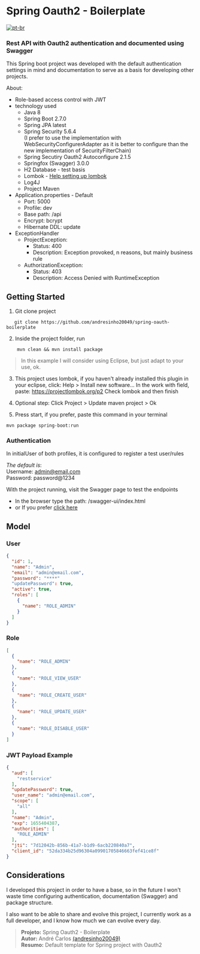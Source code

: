 # Spring Oauth2 - Boilerplate

[![pt-br](https://img.shields.io/badge/lang-pt--br-green.svg)](https://github.com/andresinho20049/spring-oauth-boilerplate/blob/master/README.pt-br.md)

### Rest API with Oauth2 authentication and documented using Swagger
This Spring boot project was developed with the default authentication settings in mind and documentation to serve as a basis for developing other projects.

About:
 - Role-based access control with JWT
 - technology used
    - Java 8
    - Spring Boot 2.7.0
    - Spring JPA latest
    - Spring Security 5.6.4     
    (I prefer to use the implementation with WebSecurityConfigurerAdapter as it is better to configure than the new implementation of SecurityFilterChain)
    - Spring Secutiry Oauth2 Autoconfigure 2.1.5
    - Springfox (Swagger) 3.0.0
    - H2 Database - test basis
    - Lombok - [Help setting up lombok](https://projectlombok.org/setup/eclipse)
    - Log4J
    - Project Maven
- Application.properties - Default
    - Port: 5000
    - Profile: dev
    - Base path: /api
    - Encrypt: bcrypt
    - Hibernate DDL: update
- ExceptionHandler
    - ProjectException:
        - Status: 400
        - Description: Exception provoked, n reasons, but mainly business rule
    - AuthorizationException:
        - Status: 403
        - Description: Access Denied with RuntimeException

## Getting Started
1. Git clone project
 ```git
    git clone https://github.com/andresinho20049/spring-oauth-boilerplate
 ```

2. Inside the project folder, run
```mvn
    mvn clean && mvn install package
```

> In this example I will consider using Eclipse, but just adapt to your use, ok.

3. This project uses lombok, if you haven't already installed this plugin in your eclipse, click:
Help > Install new software...
In the work with field, paste: https://projectlombok.org/p2
Check lombok and then finish

4. Optional step: Click Project > Update maven project > Ok

5. Press start, if you prefer, paste this command in your terminal
```mvn
mvn package spring-boot:run 
```

### Authentication
In initialUser of both profiles, it is configured to register a test user/rules

_The default is_:     
Username: admin@email.com   
Password: password@1234

With the project running, visit the Swagger page to test the endpoints
  - In the browser type the path: /swagger-ui/index.html
  - or If you prefer [click here](http://localhost:5000/api/swagger-ui/index.html)


## Model
### User
```json
{
  "id": 1,
  "name": "Admin",
  "email": "admin@email.com",
  "password": "****"
  "updatePassword": true,
  "active": true,
  "roles": [
    {
      "name": "ROLE_ADMIN"
    }
  ]
}
```

### Role
```json
[
  {
    "name": "ROLE_ADMIN"
  },
  {
    "name": "ROLE_VIEW_USER"
  },
  {
    "name": "ROLE_CREATE_USER"
  },
  {
    "name": "ROLE_UPDATE_USER"
  },
  {
    "name": "ROLE_DISABLE_USER"
  }
]
```

### JWT Payload Example
```json
{
  "aud": [
    "restservice"
  ],
  "updatePassword": true,
  "user_name": "admin@email.com",
  "scope": [
    "all"
  ],
  "name": "Admin",
  "exp": 1655404387,
  "authorities": [
    "ROLE_ADMIN"
  ],
  "jti": "7d12042b-856b-41a7-b1d9-6acb220840a7",
  "client_id": "52da334b25d96304a09901705846663fef41ce8f"
}
```

## Considerations
I developed this project in order to have a base, so in the future I won't waste time configuring authentication, documentation (Swagger) and package structure.

I also want to be able to share and evolve this project, I currently work as a full developer, and I know how much we can evolve every day.


> **Projeto:** Spring Oauth2 - Boilerplate      
> **Autor:** André Carlos [(andresinho20049)](https://github.com/andresinho20049)       
> **Resumo:** Default template for Spring project with Oauth2
